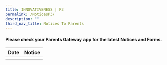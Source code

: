 ```yaml
---
title: INNOVATIVENESS | P3
permalink: /NoticesP3/
description: ""
third_nav_title: Notices To Parents
---
```

#### Please check your **Parents Gateway** app for the latest Notices and Forms.




| Date | Notice |
| --- | ----- |
|     |      |